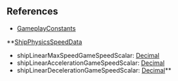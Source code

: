 ## References
  * [GameplayConstants](GameplayConstants.md)

**[ShipPhysicsSpeedData](ShipPhysicsSpeedData.md)
  * shipLinearMaxSpeedGameSpeedScalar: [Decimal](Decimal.md)
  * shipLinearAccelerationGameSpeedScalar: [Decimal](Decimal.md)
  * shipLinearDecelerationGameSpeedScalar: [Decimal](Decimal.md)**
